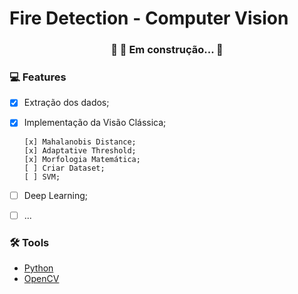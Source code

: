 # Fire Detection - Computer Vision

<h3 align="center"> 
	🚧  🚀 Em construção...  🚧
</h3>

### :computer: Features

- [x] Extração dos dados;
- [x] Implementação da Visão Clássica;

      [x] Mahalanobis Distance;
      [x] Adaptative Threshold;
      [x] Morfologia Matemática;
      [ ] Criar Dataset;
      [ ] SVM;
- [ ] Deep Learning;
- [ ] ...

### 🛠 Tools

- [Python](https://www.python.org/)
- [OpenCV](https://opencv.org/)
